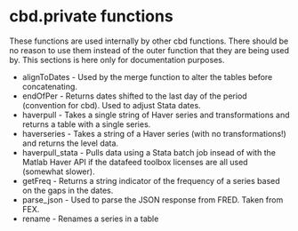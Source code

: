 cbd.private functions
=====================
These functions are used internally by other cbd functions. There should be no reason to use them instead of the outer function that they are being used by. This sections is here only for documentation purposes. 
* alignToDates - Used by the merge function to alter the tables before concatenating.
* endOfPer - Returns dates shifted to the last day of the period (convention for cbd). Used to adjust Stata dates. 
* haverpull - Takes a single string of Haver series and transformations and returns a table with a single series. 
* haverseries - Takes a string of a Haver series (with no transformations!) and returns the level data. 
* haverpull_stata - Pulls data using a Stata batch job insead of with the Matlab Haver API if the datafeed toolbox licenses are all used (somewhat slower). 
* getFreq - Returns a string indicator of the frequency of a series based on the gaps in the dates. 
* parse_json - Used to parse the JSON response from FRED. Taken from FEX.
* rename - Renames a series in a table 